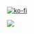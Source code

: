 [![ko-fi](https://ko-fi.com/img/githubbutton_sm.svg)](https://ko-fi.com/H2H0K8V3U)

<a href="https://github.com/anuraghazra/github-readme-stats">
  <img align="center" src="https://github-readme-stats.vercel.app/api?username=leteaaDEV&count_private=true&show_icons=true&theme=tokyonight" />
</a>
